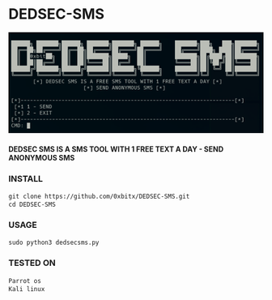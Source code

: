 # DEDSEC-SMS

<p align="center">
  <img src="https://github.com/0xbitx/DEDSEC-SMS/blob/master/dedsecsms.png" />
</p>

#### DEDSEC SMS IS A SMS TOOL WITH 1 FREE TEXT A DAY - SEND ANONYMOUS SMS

### INSTALL
```
git clone https://github.com/0xbitx/DEDSEC-SMS.git
cd DEDSEC-SMS
```
### USAGE
```
sudo python3 dedsecsms.py
```
### TESTED ON
```
Parrot os
Kali linux
```
